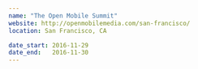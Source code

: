 ```yaml
---
name: "The Open Mobile Summit"
website: http://openmobilemedia.com/san-francisco/
location: San Francisco, CA

date_start: 2016-11-29
date_end:   2016-11-30
---
```

